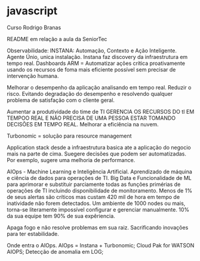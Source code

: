 # javascript
Curso Rodrigo Branas

README em relação a aula da SeniorTec

Observabilidade:
INSTANA:
Automação, Contexto e Ação Inteligente.
Agente Únio, unica instalação.
Instana faz discovery da infraestrutura em tempo real.
Dashboards
ARM = Automatizar ações crítica proativamente usando os recursos de foma mais eficiente possível sem precisar de intervenção humana.

Melhorar o desempenho da aplicação analisando em tempo real.
Reduzir o risco.
Evitando degradação do desempenho e resolvendo qualquer problema de satisfação com o cliente geral.

Aumentar a produtividade do time de TI
GERENCIA OS RECURSOS DO tI EM TEMPOO REAL E NÃO PRECISA DE UMA PESSOA ESTAR TOMANDO DECISÕES EM TEMPO REAL.
Melhorar a eficiência na nuvem.

Turbonomic = solução para resource management

Application stack desde a infraestrutura basica ate a aplicação do negocio mais na parte de cima.
Suegere decisões que podem ser automatizadas.
Por exemplo, sugere uma melhoria de performance.

AIOps - Machine Learning e Inteligência Artificial.
Aprendizado de máquina e ciência de dados para operações de TI.
Big Data e Funcionalidade de ML para aprimorar e substituir parciamente todas as funções primérias de operações de TI incluindo disponibilidade de monitoramento.
Menos de 1% de seus alertas são críticos mas custam 420 mil de hora em tempo de inatividade não forem detectados.
Um ambiente de 1000 nodes ou mais, torna-se literamente impossível configurar e gerenciar manualmente.
10% da sua equipe tem 90%  de sua expêriencia.

Apaga fogo e não resolve problemas em sua raiz.
Sacrificando inovações para ter estabilidade.

Onde entra o AIOps.
AIOps = Instana + Turbonomic;
Cloud Pak for WATSON AIOPS;
Detecção de anomalia em LOG;
